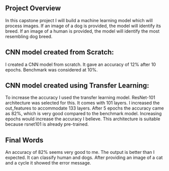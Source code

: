 ## Project Overview

In this capstone project I will build a machine learning model which will process images. If an image of a dog is provided, the model will identify its breed. If an image of a human is provided, the model will identify the most resembling dog breed.

## CNN model created from Scratch:

I created a CNN model from scratch. It gave an accuracy of 12% after 10 epochs. Benchmark was considered at 10%.

## CNN model created using Transfer Learning:

To increase the accuracy I used the transfer learning model. ResNet-101 architecture was selected for this. It comes with 101 layers. I increased the out_features to accommodate 133 layers. After 5 epochs the accuracy came as 82%, which is very good compared to the benchmark model. Increasing epochs would increase the accuracy I believe. This architecture is suitable because rsnet101 is already pre-trained.


## Final Words
An accuracy of 82% seems very good to me. The output is better than I expected. It can classify human and dogs. After providing an image of a cat and a cycle it showed the error message.

